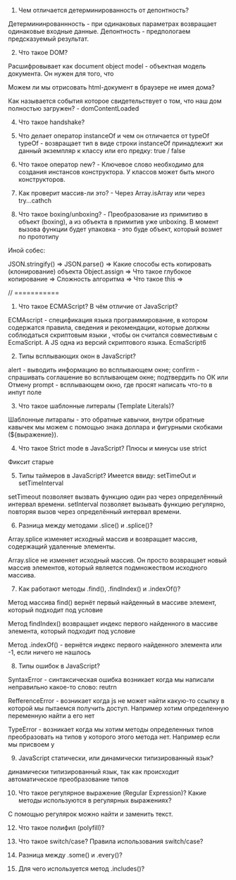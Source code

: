 1. Чем отличается детерминированность от депонтность?

Детермининрованнность - при одинаковых параметрах возвращает одинаковые входные данные. Депонтность - предпологаем предсказуемый результат.

2. Что такое DOM?

Расшифровывает как document object model - объектная модель документа. Он нужен для того,
что

Можем ли мы отрисовать html-документ в браузере не имея дома?

Как называется события которое свидетельствует о том, что наш дом полностью загружен? -
domContentLoaded

4. Что такое handshake?

5. Что делает оператор instanceOf и чем он отличается от typeOf
   typeOf - возвращает тип в виде строки
   instanceOf принадлежит жи данный экземпляр к классу или его предку: true / false

6. Что такое оператор new? - Ключевое слово необходимо для создания инстансов конструктора. У классов может быть много конструкторов.

7. Как проверит массив-ли это? - Через Array.isArray или через try...cathch

8. Что такое boxing/unboxing? - Преобразование из примитиво в объект (boxing), а из объекта в примитив уже unboxing. В момент вызова функции будет упаковка - это буде объект, который возмет по прототипу

Иной собес:

JSON.stringify() =>
JSON.parse() =>
Какие способы есть копировать (клонирование) объекта
Object.assign =>
Что такое глубокое копирование =>
Сложность алгоритма =>
Что такое this =>


// ===========

1. Что такое ECMAScript? В чём отличие от JavaScript?

ECMAscript - спецификация языка программирование, в котором содержатся правила, сведения и рекомендации, которые
должны соблюдаться скриптовым языки , чтобы он считался совместивым с EcmaScript. А JS одна из версий скриптового языка. EcmaScript6

2. Типы всплывающих окон в JavaScript?

alert - выводить информацию во всплывающем окне;
confirm -  спрашивать соглашение во всплывающем окне; подтвердить по ОК или Отмену
prompt - всплывающем окно, где просят написать что-то в инпут поле

3. Что такое шаблонные литералы (Template Literals)?

Шаблонные литаралы - это обратные кавычки, внутри обратные кавычек мы можем с помощью знака доллара и фигурными скобками (${выражение}).

4. Что такое Strict mode в JavaScript? Плюсы и минусы use strict

Фиксит старые 

5. Типы таймеров в JavaScript? Имеется ввиду: setTimeOut и setTimeInterval

setTimeout позволяет вызвать функцию один раз через определённый интервал времени.
setInterval позволяет вызывать функцию регулярно, повторяя вызов через определённый интервал времени.


6. Разница между методами .slice() и .splice()?

Array.splice изменяет исходный массив и возвращает массив, содержащий удаленные элементы.

Array.slice не изменяет исходный массив. Он просто возвращает новый массив элементов, который является подмножеством исходного массива.

7. Как работают методы .find(), .findIndex() и .indexOf()?

Метод массива find() вернёт первый найденный в массиве элемент, который подходит под условие 

Метод findIndex() возвращает индекс первого найденного в массиве элемента, который подходит под условие

Метод .indexOf() - вернётся индекс первого найденного элемента или -1, если ничего не нашлось


8. Типы ошибок в JavaScript?

SyntaxError - синтаксическая ошибка возникает когда мы написали неправильно какое-то слово: reutrn

RefferenceError - возникает когда js не может найти какую-то ссылку в которой мы пытаемся получить доступ. Например хотим определенную переменную найти а его нет

TypeError - возникает когда мы хотим методы определенных типов преобразовать на типов у которого этого метода нет. Например если мы присвоем у 


9. JavaScript статически, или динамически типизированный язык?

динамически типизированный язык, так как происходит автоматическое преобразование типов

10. Что такое регулярное выражение (Regular Expression)? Какие методы используются в регулярных выражениях?

С помощью регулярок можно найти и заменить текст.

12. Что такое полифил (polyfill)?


13. Что такое switch/case? Правила использования switch/case?


14. Разница между .some() и .every()?


15. Для чего используется метод .includes()?